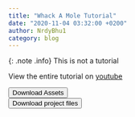 ```yaml
---
title: "Whack A Mole Tutorial"
date: "2020-11-04 03:32:00 +0200"
author: NrdyBhu1
category: blog 
---
```


{: .note .info}
This is not a tutorial

View the entire tutorial on [youtube](https://www.youtube.com/playlist?list=PLRaOHS3cZ5NvarY2OpFhzBl5aoGQF_8Ub)

<a href="{{ '/zips/whack-mole-assets.zip' | relative_url }}"><button>Download Assets <i class="fas fa-download"></i></button></a> \
<a href="https://github.com/NrdyBhu1/Mouse-Cursor-Follow/archive/master.zip"><button>Download project files <i class="fas fa-download"></i></button></a> 
